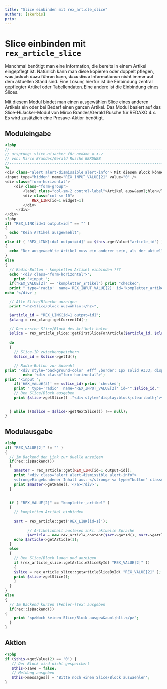 ```yaml
---
title: "Slice einbinden mit rex_article_slice"
authors: [skerbis]
prio:
---
```


# Slice einbinden mit `rex_article_slice`

Manchmal benötigt man eine Information, die bereits in einem Artikel eingepflegt ist. Natürlich kann man diese kopieren oder doppelt pflegen, was jedoch dazu führen kann, dass diese Informationen nicht immer auf dem aktuellen  Stand sind. Eine Lösung hierfür ist die Einbindung zentral gepflegter Artikel oder Tabellendaten. Eine andere ist die Einbindung eines Slices. 

Mit diesem Modul bindet man einen ausgewählen Slice eines anderen Artikels ein oder bei Bedarf einen ganzen Artikel. Das Modul basiert auf das Slice-HiJacker-Modul von Mirco Brandes/Gerald Rusche für REDAXO 4.x.
Es wird zusätzlich eine Presave-Aktion benötigt. 

## Moduleingabe

```php
<?php
//------------------------------------------------------------------------------------------
// Ursprung: Slice-HiJacker für Redaxo 4.3.2
// von: Mirco Brandes/Gerald Rusche GERUWEB
//-------------------------------------------------------------------------------------------
?>
<div class="alert alert-dismissible alert-info"> Mit diesem Block können Sie Inhalte anderer Artikel veröffentlichen bzw. einbinden. Bitte beachten Sie: Wenn das Original gelöscht wird wirkt sich dies auch auf den Inhalt des Artikels, in dem der Inhalt eingebunden ist, aus. Es wird keine Kopie erstellt. Die Daten sind miteinander verknüpft. Wird im Original was verändert sieht man die Änderung auch an dieser Stelle. </div>
<input type="hidden" name="REX_INPUT_VALUE[2]" value="0" />
<div class="form-horizontal">
    <div class="form-group">
        <label class="col-sm-2 control-label">Artikel ausw&auml;hlen</label>
        <div class="col-sm-10">
            REX_LINK[id=1 widget=1]
        </div>
     </div>
</div>
<?php
if( "REX_LINK[id=1 output=id]" == "" )
{
  echo "Kein Artikel ausgewaehlt";
}
else if ( "REX_LINK[id=1 output=id]" == $this->getValue("article_id") )
{
  echo "Der ausgewaehlte Artikel muss ein anderer sein, als der aktuelle !!!";
}
else
{
  // Radio-Button - kompletten Artikel einbinden ???
  echo '<div class="form-horizontal">';
    print "<input ";
  if("REX_VALUE[2]" == "kompletter_artikel") print "checked";
  print " type='radio'  name='REX_INPUT_VALUE[2]' id='kompletter_artikel' value='kompletter_artikel' /> Artikel komplett einbinden ?";
echo '</div>';

  // Alle Slice/Bloecke anzeigen
  print "<h2>Slice/Block auswählen:</h2>"; 

  $article_id = "REX_LINK[id=1 output=id]"; 
  $clang = rex_clang::getCurrentId(); 

  // Den ersten Slice/Block des Artikelt holen
  $slice = rex_article_slice::getFirstSliceForArticle($article_id, $clang); 
	
  do
  {
    // Slice-ID zwischenspeichern
    $slice_id = $slice->getId(); 

    // Radio-Button zur Auswahl
print "<div style='background-color: #fff ;border: 1px solid #333; display:block; width: 100%; padding: 5px; margin: 10px;'>"; 
        echo '<div class="form-horizontal">';
print "<input ";
    if("REX_VALUE[2]" == $slice_id) print "checked";
    print " type='radio'  name='REX_INPUT_VALUE[2]' id='".$slice_id."' value='".$slice_id."' /> (Slice-ID: ". $slice_id .")</div><hr/>";
    // Den Slice/Block ausgeben
    print $slice->getSlice() ."<div style='display:block;clear:both;'></div></div>";
		

  } while (($slice = $slice->getNextSlice()) !== null);
}
```

## Modulausgabe

```php
<?php 
if( "REX_VALUE[2]" != "" )
{
  // Im Backend den Link zur Quelle anzeigen
  if(rex::isBackend())
  {
    $master = rex_article::get(REX_LINK[id=1 output=id]);
    print '<div class="alert alert-dismissible alert-info">
	<strong>Eingebundener Inhalt aus: </strong> <a type="button" class="btn btn-primary" href="index.php?page=content&article_id=REX_LINK[id=1 output=id]&mode=edit&clang=1">';
    print $master->getName().'</a></div>';
  }

  
  if ( "REX_VALUE[2]" == "kompletter_artikel" ) 
  {
    // kompletten Artikel einbinden
      
    $art = rex_article::get('REX_LINK[id=1]'); 
  
          // Artikelinhalt auslesen inkl. aktuelle Sprache    
          $article = new rex_article_content($art->getId(), $art->getClang());  
    echo $article->getArticle(1);
  }
  else
  {
    // Den Slice/Block laden und anzeigen
    if (rex_article_slice::getArticleSliceById( "REX_VALUE[2]" ))
    {
    $slice = rex_article_slice::getArticleSliceById( "REX_VALUE[2]" ); 
    print $slice->getSlice();
    }
  }
}
else
{
  // Im Backend kurzen (Fehler-)Text ausgeben
  if(rex::isBackend())
{
    print "<p>Noch keinen Slice/Block ausgew&auml;hlt.</p>";
  }
}
```


## Aktion

```php
<?php
if ($this->getValue(2) == '0') {
   // Der Block wird nicht gespeichert
   $this->save = false;
   // Meldung ausgeben
   $this->messages[] = 'Bitte noch einen Slice/Block auswaehlen';   
}
```

